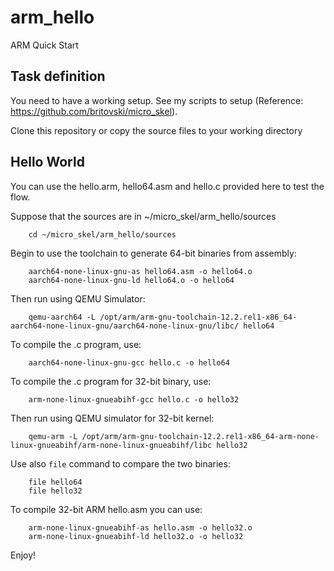 # arm_hello
ARM Quick Start

## Task definition
You need to have a working setup. See my scripts to setup (Reference: https://github.com/britovski/micro_skel).

Clone this repository or copy the source files to your working directory

## Hello World

You can use the hello.arm, hello64.asm and hello.c provided here to test the flow.

Suppose that the sources are in ~/micro_skel/arm_hello/sources

        cd ~/micro_skel/arm_hello/sources

Begin to use the toolchain to generate 64-bit binaries from assembly:

        aarch64-none-linux-gnu-as hello64.asm -o hello64.o
        aarch64-none-linux-gnu-ld hello64.o -o hello64

Then run using QEMU Simulator:

        qemu-aarch64 -L /opt/arm/arm-gnu-toolchain-12.2.rel1-x86_64-aarch64-none-linux-gnu/aarch64-none-linux-gnu/libc/ hello64
    
To compile the .c program, use:

        aarch64-none-linux-gnu-gcc hello.c -o hello64

To compile the .c program for 32-bit binary, use:

        arm-none-linux-gnueabihf-gcc hello.c -o hello32
        
Then run using QEMU simulator for 32-bit kernel:

        qemu-arm -L /opt/arm/arm-gnu-toolchain-12.2.rel1-x86_64-arm-none-linux-gnueabihf/arm-none-linux-gnueabihf/libc hello32
        
Use also `file` command to compare the two binaries:

        file hello64
        file hello32
        
To compile 32-bit ARM hello.asm you can use:

        arm-none-linux-gnueabihf-as hello.asm -o hello32.o
        arm-none-linux-gnueabihf-ld hello32.o -o hello32

Enjoy!
